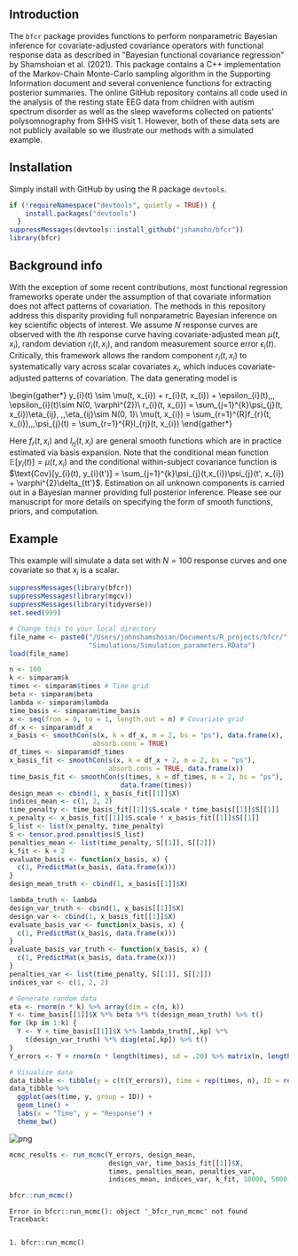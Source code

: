 ## Introduction

The `bfcr` package provides functions to perform nonparametric Bayesian inference for covariate-adjusted covariance operators with functional response data as described in "Bayesian functional covariance regression" by Shamshoian et al. (2021). This package contains a C++ implementation of the Markov-Chain Monte-Carlo sampling algorithm in the Supporting Information document and several convenience functions for extracting posterior summaries. The online GitHub repository contains all code used in the analysis of the resting state EEG data from children with autism spectrum disorder as well as the sleep waveforms collected on patients' polysomnography from SHHS visit 1. However, both of these data sets are not publicly available so we illustrate our methods with a simulated example.

## Installation 

Simply install with GitHub by using the R package `devtools`.


```R
if (!requireNamespace("devtools", quietly = TRUE)) {
    install.packages("devtools")
  }
suppressMessages(devtools::install_github("jshamsho/bfcr"))
library(bfcr)
```

## Background info

With the exception of some recent contributions, most functional regression frameworks operate under the assumption of that covariate information does not affect patterns of covariation. The methods in this repository address this disparity providing full nonparametric Bayesian inference on key scientific objects of interest. We assume $N$ response curves are observed with the $i$th response curve having covariate-adjusted mean $\mu(t, x_{i})$, random deviation $r_{i}(t, x_{i})$, and random measurement source error $\epsilon_{i}(t)$. Critically, this framework allows the random component $r_{i}(t, x_{i})$ to systematically vary across scalar covariates $x_{i}$, which induces covariate-adjusted patterns of covariation. The data generating model is 

\begin{gather*}
y_{i}(t) \sim \mu(t, x_{i}) + r_{i}(t, x_{i}) + \epsilon_{i}(t),\,\, \epsilon_{i}(t)\sim N(0, \varphi^{2})\\
r_{i}(t, x_{i}) = \sum_{j=1}^{k}\psi_{j}(t, x_{i})\eta_{ij}, \,\,\eta_{ij}\sim N(0, 1)\\
\mu(t, x_{i}) = \sum_{r=1}^{R}f_{r}(t, x_{i}),\,\,\psi_{j}(t) = \sum_{r=1}^{R}l_{rj}(t, x_{i})
\end{gather*}

Here $f_{r}(t, x_{i})$ and $l_{rj}(t, x_{i})$ are general smooth functions which are in practice estimated via basis expansion. Note that the conditional mean function $\mathbb{E}[y_{i}(t)] = \mu(t, x_{i})$ and the conditional within-subject covariance function is $\text{Cov}[y_{i}(t), y_{i}(t')] = \sum_{j=1}^{k}\psi_{j}(t,x_{i})\psi_{j}(t', x_{i}) + \varphi^{2}\delta_{tt'}$. Estimation on all unknown components is carried out in a Bayesian manner providing full posterior inference. Please see our manuscript for more details on specifying the form of smooth functions, priors, and computation.

## Example

This example will simulate a data set with $N = 100$ response curves and one covariate so that $x_{i}$ is a scalar.


```R
suppressMessages(library(bfcr))
suppressMessages(library(mgcv))
suppressMessages(library(tidyverse))
set.seed(999)

# Change this to your local directory
file_name <- paste0("/Users/johnshamshoian/Documents/R_projects/bfcr/",
                    "Simulations/Simulation_parameters.RData")
load(file_name)

n <- 100
k <- simparam$k
times <- simparam$times # Time grid
beta <- simparam$beta
lambda <- simparam$lambda
time_basis <- simparam$time_basis
x <- seq(from = 0, to = 1, length.out = n) # Covariate grid
df_x <- simparam$df_x
x_basis <- smoothCon(s(x, k = df_x, m = 2, bs = "ps"), data.frame(x),
                     absorb.cons = TRUE)
df_times <- simparam$df_times
x_basis_fit <- smoothCon(s(x, k = df_x + 2, m = 2, bs = "ps"),
                         absorb.cons = TRUE, data.frame(x))
time_basis_fit <- smoothCon(s(times, k = df_times, m = 2, bs = "ps"),
                            data.frame(times))
design_mean <- cbind(1, x_basis_fit[[1]]$X)
indices_mean <- c(1, 2, 2)
time_penalty <- time_basis_fit[[1]]$S.scale * time_basis[[1]]$S[[1]]
x_penalty <- x_basis_fit[[1]]$S.scale * x_basis_fit[[1]]$S[[1]]
S_list <- list(x_penalty, time_penalty)
S <- tensor.prod.penalties(S_list)
penalties_mean <- list(time_penalty, S[[1]], S[[2]])
k_fit <- k + 2
evaluate_basis <- function(x_basis, x) {
  c(1, PredictMat(x_basis, data.frame(x)))
}
design_mean_truth <- cbind(1, x_basis[[1]]$X)

lambda_truth <- lambda
design_var_truth <- cbind(1, x_basis[[1]]$X)
design_var <- cbind(1, x_basis_fit[[1]]$X)
evaluate_basis_var <- function(x_basis, x) {
  c(1, PredictMat(x_basis, data.frame(x)))
}
evaluate_basis_var_truth <- function(x_basis, x) {
  c(1, PredictMat(x_basis, data.frame(x)))
}
penalties_var <- list(time_penalty, S[[1]], S[[2]])
indices_var <- c(1, 2, 2)

# Generate random data
eta <- rnorm(n * k) %>% array(dim = c(n, k))
Y <- time_basis[[1]]$X %*% beta %*% t(design_mean_truth) %>% t()
for (kp in 1:k) {
  Y <- Y + time_basis[[1]]$X %*% lambda_truth[,,kp] %*% 
    t(design_var_truth) %*% diag(eta[,kp]) %>% t()
}
Y_errors <- Y + rnorm(n * length(times), sd = .20) %>% matrix(n, length(times))

# Visualize data
data_tibble <- tibble(y = c(t(Y_errors)), time = rep(times, n), ID = rep(1:n, each = length(times)))
data_tibble %>%
  ggplot(aes(time, y, group = ID)) +
  geom_line() +
  labs(x = "Time", y = "Response") +
  theme_bw()
```


![png](output_3_0.png)



```R
mcmc_results <- run_mcmc(Y_errors, design_mean,
                         design_var, time_basis_fit[[1]]$X,
                         times, penalties_mean, penalties_var,
                         indices_mean, indices_var, k_fit, 10000, 5000, 5, "pooled")
```


```R
bfcr::run_mcmc()
```


    Error in bfcr::run_mcmc(): object '_bfcr_run_mcmc' not found
    Traceback:


    1. bfcr::run_mcmc()

